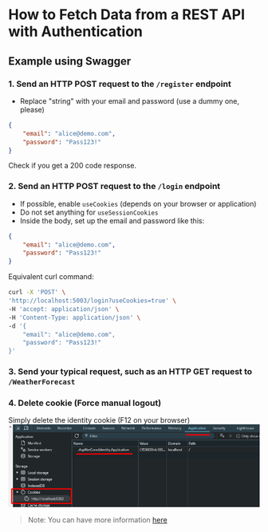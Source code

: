 # How to Fetch Data from a REST API with Authentication

## Example using Swagger

### 1. Send an HTTP POST request to the `/register` endpoint
* Replace "string" with your email and password (use a dummy one, please)

```json
{
    "email": "alice@demo.com",
    "password": "Pass123!"
}
```
Check if you get a 200 code response.

### 2. Send an HTTP POST request to the `/login` endpoint
* If possible, enable `useCookies` (depends on your browser or application)
* Do not set anything for `useSessionCookies`
* Inside the body, set up the email and password like this:

```json
{
    "email": "alice@demo.com",
    "password": "Pass123!"
}
```

Equivalent curl command:
```bash
curl -X 'POST' \
'http://localhost:5003/login?useCookies=true' \
-H 'accept: application/json' \
-H 'Content-Type: application/json' \
-d '{
    "email": "alice@demo.com",
    "password": "Pass123!"
}'
```

### 3. Send your typical request, such as an HTTP GET request to `/WeatherForecast`

### 4. Delete cookie (Force manual logout)

Simply delete the identity cookie (F12 on your browser)
![IdentityCookie](IdentityCookie.png)

> Note: You can have more information [here](https://learn.microsoft.com/en-us/aspnet/core/security/authentication/identity-api-authorization?view=aspnetcore-9.0#the-mapidentityapituser-endpoints)
